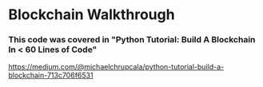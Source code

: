 # Blockchain Walkthrough


### This code was covered in "Python Tutorial: Build A Blockchain In < 60 Lines of Code"

https://medium.com/@michaelchrupcala/python-tutorial-build-a-blockchain-713c706f6531